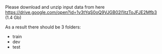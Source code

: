 Please download and unzip input data from here https://drive.google.com/open?id=1v3tYqS0oQ9VJGB02l1itzToJFJE2Mfb3 (1.4 Gb)

As a result there should be 3 folders:
- train
- dev
- test
